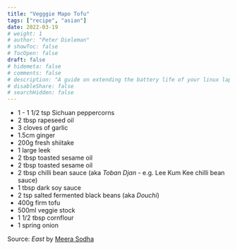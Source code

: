 ```yaml
---
title: "Vegggie Mapo Tofu"
tags: ["recipe", "asian"]
date: 2022-03-19
# weight: 1
# author: "Peter Dieleman"
# showToc: false
# TocOpen: false
draft: false
# hidemeta: false
# comments: false
# description: "A guide on extending the battery life of your linux laptop"
# disableShare: false
# searchHidden: false
---
```


- 1 - 1 1/2 tsp Sichuan peppercorns
- 2 tbsp rapeseed oil
- 3 cloves of garlic
- 1.5cm ginger
- 200g fresh shiitake
- 1 large leek
- 2 tbsp toasted sesame oil
- 2 tbsp toasted sesame oil
- 2 tbsp chilli bean sauce (aka _Toban Djan_ - e.g. Lee Kum Kee chilli bean sauce)
- 1 tbsp dark soy sauce
- 2 tsp salted fermented black beans (aka _Douchi_)
- 400g firm tofu
- 500ml veggie stock
- 1 1/2 tbsp cornflour
- 1 spring onion

Source: _East_ by [Meera Sodha](https://meerasodha.com/recipes/)
  